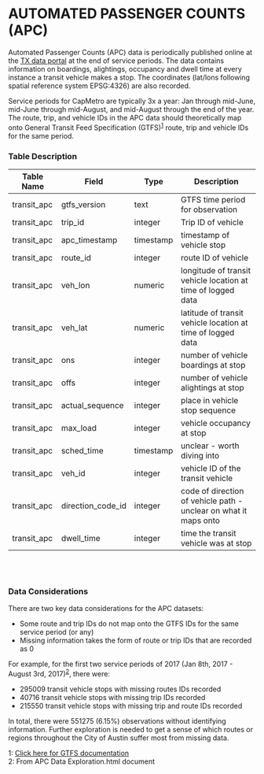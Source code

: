# AUTOMATED PASSENGER COUNTS (APC)
Automated Passenger Counts (APC) data is periodically published online at the [TX data portal](https://data.texas.gov/browse?q=APC&sortBy=relevance) at the end of service periods. The data contains information on boardings, alightings, occupancy and dwell time at every instance a transit vehicle makes a stop. The coordinates (lat/lons following spatial reference system EPSG:4326) are also recorded.

Service periods for CapMetro are typically 3x a year: Jan through mid-June, mid-June through mid-August, and mid-August through the end of the year. The route, trip, and vehicle IDs in the APC data should theoretically map onto General Transit Feed Specification (GTFS)<sup>[1](#f1)</sup> route, trip and vehicle IDs for the same period.

### Table Description

|  **Table Name**  | **Field** | **Type** | **Description** |
|---|---|---|---|
transit_apc|gtfs_version|text|GTFS time period for observation
transit_apc|trip_id|integer|Trip ID of vehicle
transit_apc|apc_timestamp|timestamp|timestamp of vehicle stop
transit_apc|route_id|integer|route ID of vehicle
transit_apc|veh_lon|numeric|longitude of transit vehicle location at time of logged data
transit_apc|veh_lat|numeric|latitude of transit vehicle location at time of logged data
transit_apc|ons|integer|number of vehicle boardings at stop
transit_apc|offs|integer|number of vehicle alightings at stop
transit_apc|actual_sequence|integer|place in vehicle stop sequence
transit_apc|max_load|integer|vehicle occupancy at stop
transit_apc|sched_time|timestamp|unclear - worth diving into
transit_apc|veh_id|integer|vehicle ID of the transit vehicle
transit_apc|direction_code_id|integer|code of direction of vehicle path - unclear on what it maps onto
transit_apc|dwell_time|integer|time the transit vehicle was at stop

<br></br>

### Data Considerations

There are two key data considerations for the APC datasets:
* Some route and trip IDs do not map onto the GTFS IDs for the same service period (or any)
* Missing information takes the form of route or trip IDs that are recorded as 0

For example, for the first two service periods of 2017 (Jan 8th, 2017 - August 3rd, 2017)<sup>[2](#f2)</sup>, there were:
* 295009 transit vehicle stops with missing routes IDs recorded
* 40716 transit vehicle stops with missing trip IDs recorded
* 215550 transit vehicle stops with missing trip and route IDs recorded

In total, there were 551275 (6.15%) observations without identifying information. Further exploration is needed to get a sense of which routes or regions throughout the City of Austin suffer most from missing data.


<a name="f1">1</a>: [Click here for GTFS documentation](./transit_gtfs.md)</br>
<a name="f2">2</a>: From APC Data Exploration.html document
[^1]: [Click here for GTFS documentation](./transit_gtfs.md)
[^2]: From APC Data Exploration.html document
